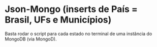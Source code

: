 # Json-Mongo (inserts de País = Brasil, UFs e Municípios)

Basta rodar o script para cada estado no terminal de uma instância do MongoDB (via MongoD).
